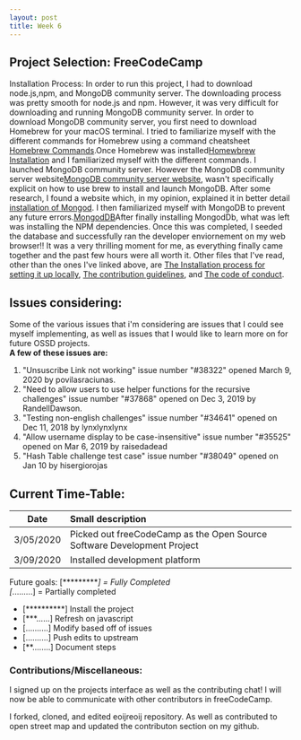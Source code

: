 ```yaml
---
layout: post
title: Week 6
---
```


## Project Selection: FreeCodeCamp

Installation Process: 
   In order to run this project, I had to download node.js,npm, and MongoDB community server. The downloading process was pretty smooth for node.js and npm. However, it was very difficult for downloading and running MongoDB community server. In order to download MongoDB community server, you first need to download Homebrew for your macOS terminal. I tried to familiarize myself with the different commands for Homebrew using a command cheatsheet [Homebrew Commands](https://devhints.io/homebrew).Once Homebrew was installed[Homewbrew Installation](https://brew.sh/#install) and I familiarized myself with the different commands. I launched MongoDB community server. However the MongoDB community server website[MongoDB community server website](https://docs.mongodb.com/manual/tutorial/install-mongodb-on-os-x/), wasn't specifically explicit on how to use brew to install and launch MongoDB. After some research, I found a website which, in my opinion, explained it in better detail [installation of Mongod](https://treehouse.github.io/installation-guides/mac/mongo-mac.html). I then familiarized myself with MongoDB to prevent any future errors.[MongodDB](https://docs.mongodb.com/manual/reference/mongo-shell/)After finally installing MongodDb, what was left was installing the NPM dependencies. Once this was completed, I seeded the database and successfully ran the developer enviornement on my web browser!! It was a very thrilling moment for me, as everything finally came together and the past few hours were all worth it.
Other files that I've read, other than the ones I've linked above, are [The Installation process for setting it up locally](https://github.com/freeCodeCamp/freeCodeCamp/blob/master/docs/how-to-setup-freecodecamp-locally.md), [The contribution guidelines](https://github.com/freeCodeCamp/freeCodeCamp/blob/master/CONTRIBUTING.md), and [The code of conduct](https://www.freecodecamp.org/news/code-of-conduct/). 

## Issues considering:
   Some of the various issues that i'm considering are issues that I could see myself implementing, as well as issues that I would like to learn more on for future OSSD projects.   
 **A few of these issues are:**

1. "Unsuscribe Link not working" issue number "#38322" opened March 9, 2020 by povilasraciunas.   
2. "Need to allow users to use helper functions for the recursive challenges" issue number "#37868" opened on Dec 3, 2019 by RandellDawson.
3. "Testing non-english challenges" issue number "#34641" opened on Dec 11, 2018 by lynxlynxlynx
4. "Allow username display to be case-insensitive" issue number "#35525" opened on Mar 6, 2019 by raisedadead
5. "Hash Table challenge test case" issue number "#38049" opened on Jan 10 by hisergiorojas

## Current Time-Table:

 Date| Small description 
|---|:---|
| 3/05/2020 | Picked out freeCodeCamp as the Open Source Software Development Project |
| 3/09/2020 | Installed development platform | 
   
Future goals:
[**********] = Fully Completed     
[*.........] = Partially completed

- [**********] Install the project 
- [***......] Refresh on javascript
- [..........] Modify based off of issues
- [..........] Push edits to upstream 
- [**........] Document steps


### Contributions/Miscellaneous:
   I signed up on the projects interface as well as the contributing chat! I will now be able to communicate with other contributors in freeCodeCamp. 

I forked, cloned, and edited eoijreoij repository. As well as contributed to open street map and updated the contributon section on my github. 




